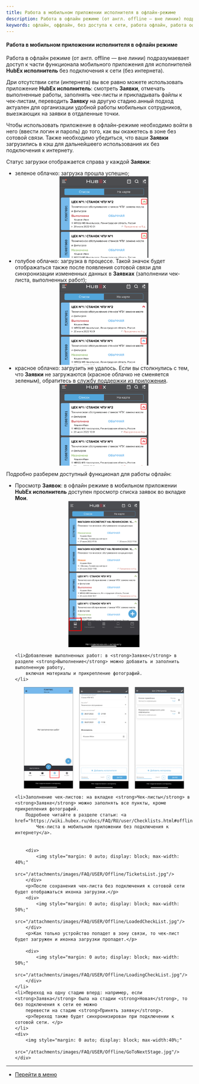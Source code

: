 ```yaml
---
title: Работа в мобильном приложении исполнителя в офлайн-режиме
description: Работа в офлайн режиме (от англ. offline — вне линии) подразумаевает доступ к части функционала мобильного приложения HubEx исполнитель без подключения к сети (без интернета).
keywords: офлайн, оффлайн, без доступа к сети, работа офлайн, работа оффлайн, приложение оффлайн, приложение офлайн, hubex, хабекс, хубекс, хабикс
---
```



#### Работа в мобильном приложении исполнителя в офлайн режиме

<html>
<meta charset="utf-8">

</html>

<body>
<p>Работа в офлайн режиме (от англ. offline — вне линии) подразумаевает доступ к части функционала мобильного приложения для исполнителей <strong>HubEx исполнитель</strong> без подключения к сети (без интернета).</p>

<p>Дри отсутствии сети (интернета) вы все равно можете использовать приложение <strong>HubEx исполнитель</strong>: смотреть <strong>Заявки</strong>,
    отмечать выполненные работы, заполнять чек-листы и прикладывать файлы к чек-листам, переводить <strong>Заявку</strong> на другую
    стадию.анный подход актуален для организации удобной работы мобильных сотрудников, выезжающих на заявки в отдаленные точки. </p>


<p>Чтобы использовать приложение в офлайн-режиме необходимо войти в него (ввести логин и пароль) до того, как вы окажетесь в зоне без сотовой
    связи. Также необходимо убедиться, что ваши <strong>Заявки</strong> загрузились в кэш для дальнейшеего использования их без
    подключения к интернету.</p>
<p>Статус загрузки отображается справа у каждой <strong>Заявки</strong>:</p>
<ul>
    <li>зеленое облачко: загрузка прошла успешно;</li>
    <div>
        <img style="margin: 0 auto; display: block; max-width: 50%;"
             src="/attachments/images/FAQ/USER/Offline/LoadedTickets.jpg"/>
    </div>
    <li>голубое облачко: загрузка в процессе. Такой значок будет отображаться также после появления сотовой связи для
        синхронизации измененных данных в <strong>Заявках</strong> (заполнении чек-листа, выполненных работ);
    </li>
    <div>
        <img style="margin: 0 auto; display: block; max-width: 50%;"
             src="/attachments/images/FAQ/USER/Offline/Loading.jpg"/>
    </div>
    <li>красное облачко: загрузить не удалось. Если вы столкнулись с тем, что <strong>Заявки</strong> не загружаются (красное облачко не сменяется зеленым), обратитесь в <a
            href="https://wiki.hubex.ru/docs/FAQ/RU/user/HowToContactSupport.html#csma">службу
        поддержки из приложения</a>.
    </li>
    <div>
        <img style="margin: 0 auto; display: block; max-width: 50%;"
             src="/attachments/images/FAQ/USER/Offline/DownloadError.jpg"/>
    </div>
</ul>

<p>Подробно разберем доступный функционал для работы офлайн:</p>

<ul>
    <li>Просмотр <strong>Заявок</strong>: в офлайн режиме в мобильном приложении <strong>HubEx исполнитель</strong> доступен просмотр списка заявок во
        вкладке <strong>Мои</strong>.
    </li>
    <div>
        <img style="margin: 0 auto; display: block; max-width: 40%;"
             src="/attachments/images/FAQ/USER/Offline/TicketsList.jpg"/>
    </div>

    <li>Добавление выполненных работ: в <strong>Заявке</strong> в разделе <strong>Выполнение</strong> можно добавить и заполнить выполненную работу,
        включая материалы и прикрепление фотографий.
    </li>
  
   <div>
        <img style="margin: 0 auto; display: block; max-width: 90%;"
             src="/attachments/images/FAQ/USER/Offline/AdditionalWorks.jpg"/>
    </div>

    <li>Заполнение чек-листов: на вкладке <strong>Чек-листы</strong> в <strong>Заявке</strong> можно заполнять все пункты, кроме прикрепления фотографий.
        Подробнее читайте в разделе статьи: <a href="https://wiki.hubex.ru/docs/FAQ/RU/user/Checklists.html#offline">Заполнение
            Чек-листа в мобильном приложении без подключения к интернету</a>.


        <div>
            <img style="margin: 0 auto; display: block; max-width: 40%;"
                 src="/attachments/images/FAQ/USER/Offline/TicketsList.jpg"/>
        </div>
        <p>После сохранения чек-листа без подключения к сотовой сети будет отображаться иконка загрузки.</p>
        <div>
            <img style="margin: 0 auto; display: block; max-width: 50%;"
                 src="/attachments/images/FAQ/USER/Offline/LoadedCheckList.jpg"/>
        </div>
        <p>Как только устройство попадет в зону связи, то чек-лист будет загружен и иконка загрузки пропадет.</p>

        <div>
            <img style="margin: 0 auto; display: block; max-width: 50%;"
                 src="/attachments/images/FAQ/USER/Offline/LoadingCheckList.jpg"/>
        </div>
    </li>
    <li>Переход на одну стадию вперд: например, если <strong>Заявка</strong> была на стадии <strong>Новая</strong>, то без подключения к сети ее можно
        перевести на стадию <strong>Принять заявку</strong>.
        <p>Переход также будет синхронизирован при подключении к сотовой сети. </p>
    </li>
    <div>
        <img style="margin: 0 auto; display: block; max-width:40%;"
             src="/attachments/images/FAQ/USER/Offline/GoToNextStage.jpg"/>
    </div>
    
</ul>


</body>


____
- [Перейти в меню](http://wiki.hubex.ru)
